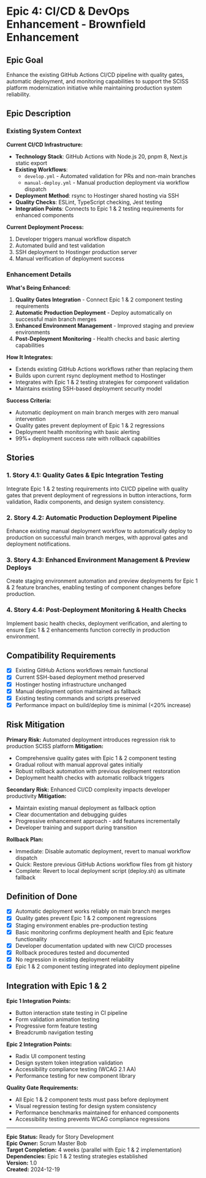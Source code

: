 # Epic 4: CI/CD & DevOps Enhancement - Brownfield Enhancement

## Epic Goal

Enhance the existing GitHub Actions CI/CD pipeline with quality gates, automatic deployment, and monitoring capabilities to support the SCISS platform modernization initiative while maintaining production system reliability.

## Epic Description

### Existing System Context

**Current CI/CD Infrastructure:**

- **Technology Stack**: GitHub Actions with Node.js 20, pnpm 8, Next.js static export
- **Existing Workflows**:
  - `develop.yml` - Automated validation for PRs and non-main branches
  - `manual-deploy.yml` - Manual production deployment via workflow dispatch
- **Deployment Method**: rsync to Hostinger shared hosting via SSH
- **Quality Checks**: ESLint, TypeScript checking, Jest testing
- **Integration Points**: Connects to Epic 1 & 2 testing requirements for enhanced components

**Current Deployment Process:**

1. Developer triggers manual workflow dispatch
2. Automated build and test validation
3. SSH deployment to Hostinger production server
4. Manual verification of deployment success

### Enhancement Details

**What's Being Enhanced:**

1. **Quality Gates Integration** - Connect Epic 1 & 2 component testing requirements
2. **Automatic Production Deployment** - Deploy automatically on successful main branch merges
3. **Enhanced Environment Management** - Improved staging and preview environments
4. **Post-Deployment Monitoring** - Health checks and basic alerting capabilities

**How It Integrates:**

- Extends existing GitHub Actions workflows rather than replacing them
- Builds upon current rsync deployment method to Hostinger
- Integrates with Epic 1 & 2 testing strategies for component validation
- Maintains existing SSH-based deployment security model

**Success Criteria:**

- Automatic deployment on main branch merges with zero manual intervention
- Quality gates prevent deployment of Epic 1 & 2 regressions
- Deployment health monitoring with basic alerting
- 99%+ deployment success rate with rollback capabilities

## Stories

### 1. **Story 4.1: Quality Gates & Epic Integration Testing**

Integrate Epic 1 & 2 testing requirements into CI/CD pipeline with quality gates that prevent deployment of regressions in button interactions, form validation, Radix components, and design system consistency.

### 2. **Story 4.2: Automatic Production Deployment Pipeline**

Enhance existing manual deployment workflow to automatically deploy to production on successful main branch merges, with approval gates and deployment notifications.

### 3. **Story 4.3: Enhanced Environment Management & Preview Deploys**

Create staging environment automation and preview deployments for Epic 1 & 2 feature branches, enabling testing of component changes before production.

### 4. **Story 4.4: Post-Deployment Monitoring & Health Checks**

Implement basic health checks, deployment verification, and alerting to ensure Epic 1 & 2 enhancements function correctly in production environment.

## Compatibility Requirements

- [x] Existing GitHub Actions workflows remain functional
- [x] Current SSH-based deployment method preserved
- [x] Hostinger hosting infrastructure unchanged
- [x] Manual deployment option maintained as fallback
- [x] Existing testing commands and scripts preserved
- [x] Performance impact on build/deploy time is minimal (<20% increase)

## Risk Mitigation

**Primary Risk:** Automated deployment introduces regression risk to production SCISS platform
**Mitigation:**

- Comprehensive quality gates with Epic 1 & 2 component testing
- Gradual rollout with manual approval gates initially
- Robust rollback automation with previous deployment restoration
- Deployment health checks with automatic rollback triggers

**Secondary Risk:** Enhanced CI/CD complexity impacts developer productivity
**Mitigation:**

- Maintain existing manual deployment as fallback option
- Clear documentation and debugging guides
- Progressive enhancement approach - add features incrementally
- Developer training and support during transition

**Rollback Plan:**

- Immediate: Disable automatic deployment, revert to manual workflow dispatch
- Quick: Restore previous GitHub Actions workflow files from git history
- Complete: Revert to local deployment script (deploy.sh) as ultimate fallback

## Definition of Done

- [x] Automatic deployment works reliably on main branch merges
- [x] Quality gates prevent Epic 1 & 2 component regressions
- [x] Staging environment enables pre-production testing
- [x] Basic monitoring confirms deployment health and Epic feature functionality
- [x] Developer documentation updated with new CI/CD processes
- [x] Rollback procedures tested and documented
- [x] No regression in existing deployment reliability
- [x] Epic 1 & 2 component testing integrated into deployment pipeline

## Integration with Epic 1 & 2

**Epic 1 Integration Points:**

- Button interaction state testing in CI pipeline
- Form validation animation testing
- Progressive form feature testing
- Breadcrumb navigation testing

**Epic 2 Integration Points:**

- Radix UI component testing
- Design system token integration validation
- Accessibility compliance testing (WCAG 2.1 AA)
- Performance testing for new component library

**Quality Gate Requirements:**

- All Epic 1 & 2 component tests must pass before deployment
- Visual regression testing for design system consistency
- Performance benchmarks maintained for enhanced components
- Accessibility testing prevents WCAG compliance regressions

---

**Epic Status:** Ready for Story Development  
**Epic Owner:** Scrum Master Bob  
**Target Completion:** 4 weeks (parallel with Epic 1 & 2 implementation)  
**Dependencies:** Epic 1 & 2 testing strategies established  
**Version:** 1.0  
**Created:** 2024-12-19
